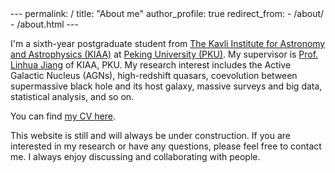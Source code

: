 <meta name="google-site-verification" content="YB4eJIvyGO84k8FHSZegrkeqa6x-XfOTVY2icZCpH7g" />
---
permalink: /
title: "About me"
author_profile: true
redirect_from: 
  - /about/
  - /about.html
---

I'm a sixth-year postgraduate student from [The Kavli Institute for Astronomy and Astrophysics (KIAA)](https://kiaa.pku.edu.cn/index.htm) at [Peking University (PKU)](https://www.pku.edu.cn/). My supervisor is [Prof. Linhua Jiang](http://kavli.pku.edu.cn/~jiang/index.html) of KIAA, PKU. My research interest includes the Active Galactic Nucleus (AGNs), high-redshift quasars, coevolution between supermassive black hole and its host galaxy, massive surveys and big data, statistical analysis, and so on.

You can find [my CV here](../assets/cv.pdf).

This website is still and will always be under construction. If you are interested in my research or have any questions, please feel free to contact me. I always enjoy discussing and collaborating with people.



